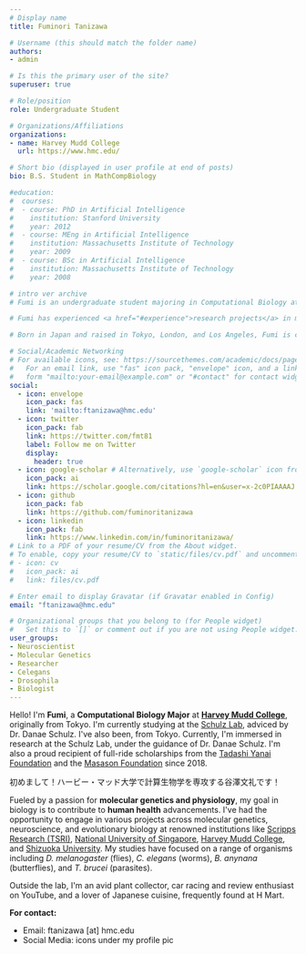 ```yaml
---
# Display name
title: Fuminori Tanizawa

# Username (this should match the folder name)
authors:
- admin

# Is this the primary user of the site?
superuser: true

# Role/position
role: Undergraduate Student

# Organizations/Affiliations
organizations:
- name: Harvey Mudd College
  url: https://www.hmc.edu/

# Short bio (displayed in user profile at end of posts)
bio: B.S. Student in MathCompBiology

#education:
#  courses:
#  - course: PhD in Artificial Intelligence
#    institution: Stanford University
#    year: 2012
#  - course: MEng in Artificial Intelligence
#    institution: Massachusetts Institute of Technology
#    year: 2009
#  - course: BSc in Artificial Intelligence
#    institution: Massachusetts Institute of Technology
#    year: 2008

# intro ver archive
# Fumi is an undergraduate student majoring in Computational Biology at Harvey Mudd College in California. He is particularly interested in both molecular and evolutionary genetics. 

# Fumi has experienced <a href="#experience">research projects</a> in molecular genetics, evolutionary development, and behavioral biology at the National University of Singapore with Professor <a href="https://lepdata.org/monteiro/">Antonia Monteiro</a>, Shizuoka University with Professor <a href="https://green.shizuoka.ac.jp/staff_en/166/">Hiroyuki Takemoto</a>, and Harvey Mudd College with Professor <a href="https://www.hmc.edu/biology/faculty-staff/jae-hur/">Jae Hur</a>. (<a href="#featured">Publications</a>)

# Born in Japan and raised in Tokyo, London, and Los Angeles, Fumi is culturally adaptable and fluent in both English and Japanese. He considers himself to be passionate, adaptable, and patient. In his free time, he enjoys going to the gym, drinking coffee, and <a href="#slider">scuba diving</a>.

# Social/Academic Networking
# For available icons, see: https://sourcethemes.com/academic/docs/page-builder/#icons
#   For an email link, use "fas" icon pack, "envelope" icon, and a link in the
#   form "mailto:your-email@example.com" or "#contact" for contact widget.
social:
  - icon: envelope
    icon_pack: fas
    link: 'mailto:ftanizawa@hmc.edu'
  - icon: twitter
    icon_pack: fab
    link: https://twitter.com/fmt81
    label: Follow me on Twitter
    display:
      header: true
  - icon: google-scholar # Alternatively, use `google-scholar` icon from `ai` icon pack
    icon_pack: ai
    link: https://scholar.google.com/citations?hl=en&user=x-2c0PIAAAAJ
  - icon: github
    icon_pack: fab
    link: https://github.com/fuminoritanizawa
  - icon: linkedin
    icon_pack: fab
    link: https://www.linkedin.com/in/fuminoritanizawa/
# Link to a PDF of your resume/CV from the About widget.
# To enable, copy your resume/CV to `static/files/cv.pdf` and uncomment the lines below.
# - icon: cv
#   icon_pack: ai
#   link: files/cv.pdf

# Enter email to display Gravatar (if Gravatar enabled in Config)
email: "ftanizawa@hmc.edu"

# Organizational groups that you belong to (for People widget)
#   Set this to `[]` or comment out if you are not using People widget.
user_groups:
- Neuroscientist
- Molecular Genetics
- Researcher
- Celegans
- Drosophila
- Biologist
---
```

Hello! I'm **Fumi**, a **Computational Biology Major** at **<a href="https://www.hmc.edu">Harvey Mudd College</a>**, originally from Tokyo. I'm currently studying at the <a href="https://sites.google.com/a/g.hmc.edu/schulzlab/home">Schulz Lab</a>, adviced by Dr. Danae Schulz. I've also been, from Tokyo. Currently, I'm immersed in research at the Schulz Lab, under the guidance of Dr. Danae Schulz. I'm also a proud recipient of full-ride scholarships from the <a href ="https://www.yanaitadashi-foundation.or.jp/en/">Tadashi Yanai Foundation</a> and the <a href="https://masason-foundation.org/en/">Masason Foundation</a> since 2018.

初めまして！ハービー・マッド大学で計算生物学を専攻する谷澤文礼です！

Fueled by a passion for **molecular genetics and physiology**, my goal in biology is to contribute to **human health** advancements. I've had the opportunity to engage in various projects across molecular genetics, neuroscience, and evolutionary biology at renowned institutions like <a href="https://www.scripps.edu/faculty/srinivasan/">Scripps Research (TSRI)</a>, <a href="https://www.dbs.nus.edu.sg/staffs/antonia-monteiro/">National University of Singapore</a>, <a href="https://www.hmc.edu/biology/faculty-staff/hur/">Harvey Mudd College</a>, and <a href="https://green.shizuoka.ac.jp/en/">Shizuoka University</a>. My studies have focused on a range of organisms including *D. melanogaster* (flies), *C. elegans* (worms), *B. anynana* (butterflies), and *T. brucei* (parasites).

Outside the lab, I'm an avid plant collector, car racing and review enthusiast on YouTube, and a lover of Japanese cuisine, frequently found at H Mart.

**For contact:**
- Email: ftanizawa [at] hmc.edu
- Social Media: icons under my profile pic

<!-- # Education
# <ul class="ul-edu fa-ul">
#    <li>
#    <i class="fa-li fas fa-graduation-cap"></i>
#    <div class="description">
#        <p class="course"> B.S. Computational Biology (Expected in 2025)</p>
#        <p class="institution"> <a href="https://www.hmc.edu/">Harvey Mudd College (Claremont, CA)</a> </p>
#        <p class="detail"><i>GPA: 3.9/4.0; Dean's List all semester</i></p>
#        <p class="detial"><small>Selected Coursework: Molecular Genetics, Molecular Immunology, Evolutionary Biology, Developmental Biology, Math & CS Biology, Data Structures/Program Development, Differential Equations, Discrete, Environmental Analysis</small></p>
#    </div>
#    </li>
# </ul> -->